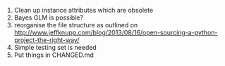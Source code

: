 1. Clean up instance attributes which are obsolete
2. Bayes GLM is possible?
3. reorganise the file structure as outlined on http://www.jeffknupp.com/blog/2013/08/16/open-sourcing-a-python-project-the-right-way/
4. Simple testing set is needed
5. Put things in CHANGED.md
